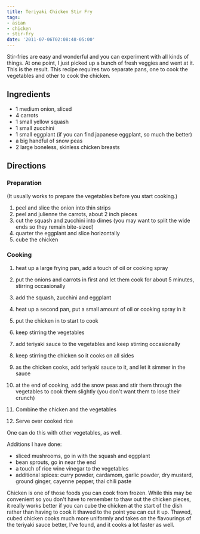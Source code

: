 ```yaml
---
title: Teriyaki Chicken Stir Fry
tags:
- asian
- chicken
- stir-fry
date: '2011-07-06T02:08:48-05:00'
---
```

Stir-fries are easy and wonderful and you can experiment with all
kinds of things. At one point, I just picked up a bunch of fresh
veggies and went at it. This is the result. This recipe requires two
separate pans, one to cook the vegetables and other to cook the
chicken.

## Ingredients
* 1 medium onion, sliced
* 4 carrots
* 1 small yellow squash
* 1 small zucchini 
* 1 small eggplant (if you can find japanese eggplant, so much the better)
* a big handful of snow peas
* 2 large boneless, skinless chicken breasts

## Directions

### Preparation

(It usually works to prepare the vegetables before you start cooking.)

1.  peel and slice the onion into thin strips
1.  peel and julienne the carrots, about 2 inch pieces
1.  cut the squash and zucchini into dimes (you may want to split the wide ends so they remain bite-sized)
1.  quarter the eggplant and slice horizontally
1.  cube the chicken

### Cooking

1.  heat up a large frying pan, add a touch of oil or cooking spray
1.  put the onions and carrots in first and let them cook for about 5 minutes, stirring occasionally
1.  add the squash, zucchini and eggplant

1.  heat up a second pan, put a small amount of oil or cooking spray in it
1.  put the chicken in to start to cook

1.  keep stirring the vegetables
1.  add teriyaki sauce to the vegetables and keep stirring occasionally

1.  keep stirring the chicken so it cooks on all sides
1.  as the chicken cooks, add teriyaki sauce to it, and let it simmer in the sauce

1.  at the end of cooking, add the snow peas and stir them through the vegetables to cook them slightly (you don't want them to lose their crunch)

1.  Combine the chicken and the vegetables

1.  Serve over cooked rice

One can do this with other vegetables, as well.

Additions I have done:

* sliced mushrooms, go in with the squash and eggplant
* bean sprouts, go in near the end
* a touch of rice wine vinegar to the vegetables
* additional spices: curry powder, cardamom, garlic powder, dry mustard, ground ginger, cayenne pepper, thai chili paste

Chicken is one of those foods you can cook from frozen. While this may
be convenient so you don't have to remember to thaw out the chicken
pieces, it really works better if you can cube the chicken at the
start of the dish rather than having to cook it thawed to the point
you can cut it up. Thawed, cubed chicken cooks much more uniformly and
takes on the flavourings of the teriyaki sauce better, I've found, and
it cooks a lot faster as well.
